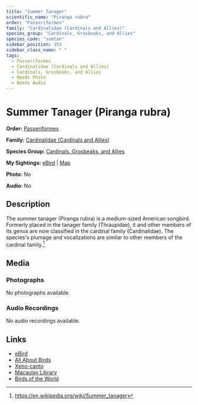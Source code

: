 ```yaml
---
title: "Summer Tanager"
scientific_name: "Piranga rubra"
order: "Passeriformes"
family: "Cardinalidae (Cardinals and Allies)"
species_group: "Cardinals, Grosbeaks, and Allies"
species_code: "sumtan"
sidebar_position: 354
sidebar_class_name: " "
tags: 
  - Passeriformes
  - Cardinalidae (Cardinals and Allies)
  - Cardinals, Grosbeaks, and Allies
  - Needs Photo
  - Needs Audio
---
```


# Summer Tanager (Piranga rubra)

**Order:** [Passeriformes](/tags/passeriformes)

**Family:** [Cardinalidae (Cardinals and Allies)](/tags/cardinalidae-cardinals-and-allies)

**Species Group:** [Cardinals, Grosbeaks, and Allies](/tags/cardinals-grosbeaks-and-allies)

**My Sightings:** [eBird](https://ebird.org/lifelist?r=world&time=life&spp=sumtan) | [Map](/map?species_code=sumtan)

**Photo**: No 

**Audio**: No

## Description
The summer tanager (Piranga rubra) is a medium-sized American songbird. Formerly placed in the tanager family (Thraupidae), it and other members of its genus are now classified in the cardinal family (Cardinalidae). The species's plumage and vocalizations are similar to other members of the cardinal family.[^1]

[^1]: https://en.wikipedia.org/wiki/Summer_tanager

## Media
### Photographs
No photographs available.

### Audio Recordings
No audio recordings available.

## Links
* [eBird](https://ebird.org/species/sumtan) 
* [All About Birds](https://www.allaboutbirds.org/guide/sumtan) 
* [Xeno-canto](https://www.xeno-canto.org/species/piranga-rubra) 
* [Macaulay Library](https://search.macaulaylibrary.org/catalog?taxonCode=sumtan&sort=rating_rank_desc)
* [Birds of the World](https://birdsoftheworld.org/bow/species/sumtan)

